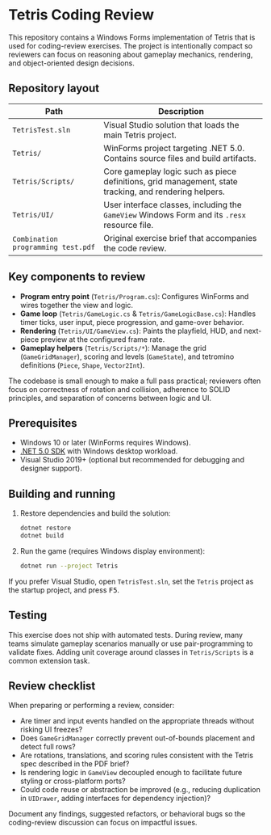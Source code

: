 # Tetris Coding Review

This repository contains a Windows Forms implementation of Tetris that is used for coding-review exercises. The project is intentionally compact so reviewers can focus on reasoning about gameplay mechanics, rendering, and object-oriented design decisions.

## Repository layout

| Path | Description |
| --- | --- |
| `TetrisTest.sln` | Visual Studio solution that loads the main Tetris project. |
| `Tetris/` | WinForms project targeting .NET 5.0. Contains source files and build artifacts. |
| `Tetris/Scripts/` | Core gameplay logic such as piece definitions, grid management, state tracking, and rendering helpers. |
| `Tetris/UI/` | User interface classes, including the `GameView` Windows Form and its `.resx` resource file. |
| `Combination programming test.pdf` | Original exercise brief that accompanies the code review. |

## Key components to review

* **Program entry point** (`Tetris/Program.cs`): Configures WinForms and wires together the view and logic.
* **Game loop** (`Tetris/GameLogic.cs` & `Tetris/GameLogicBase.cs`): Handles timer ticks, user input, piece progression, and game-over behavior.
* **Rendering** (`Tetris/UI/GameView.cs`): Paints the playfield, HUD, and next-piece preview at the configured frame rate.
* **Gameplay helpers** (`Tetris/Scripts/*`): Manage the grid (`GameGridManager`), scoring and levels (`GameState`), and tetromino definitions (`Piece`, `Shape`, `Vector2Int`).

The codebase is small enough to make a full pass practical; reviewers often focus on correctness of rotation and collision, adherence to SOLID principles, and separation of concerns between logic and UI.

## Prerequisites

* Windows 10 or later (WinForms requires Windows).
* [.NET 5.0 SDK](https://dotnet.microsoft.com/download) with Windows desktop workload.
* Visual Studio 2019+ (optional but recommended for debugging and designer support).

## Building and running

1. Restore dependencies and build the solution:
   ```bash
   dotnet restore
   dotnet build
   ```
2. Run the game (requires Windows display environment):
   ```bash
   dotnet run --project Tetris
   ```

If you prefer Visual Studio, open `TetrisTest.sln`, set the `Tetris` project as the startup project, and press <kbd>F5</kbd>.

## Testing

This exercise does not ship with automated tests. During review, many teams simulate gameplay scenarios manually or use pair-programming to validate fixes. Adding unit coverage around classes in `Tetris/Scripts` is a common extension task.

## Review checklist

When preparing or performing a review, consider:

- Are timer and input events handled on the appropriate threads without risking UI freezes?
- Does `GameGridManager` correctly prevent out-of-bounds placement and detect full rows?
- Are rotations, translations, and scoring rules consistent with the Tetris spec described in the PDF brief?
- Is rendering logic in `GameView` decoupled enough to facilitate future styling or cross-platform ports?
- Could code reuse or abstraction be improved (e.g., reducing duplication in `UIDrawer`, adding interfaces for dependency injection)?

Document any findings, suggested refactors, or behavioral bugs so the coding-review discussion can focus on impactful issues.
